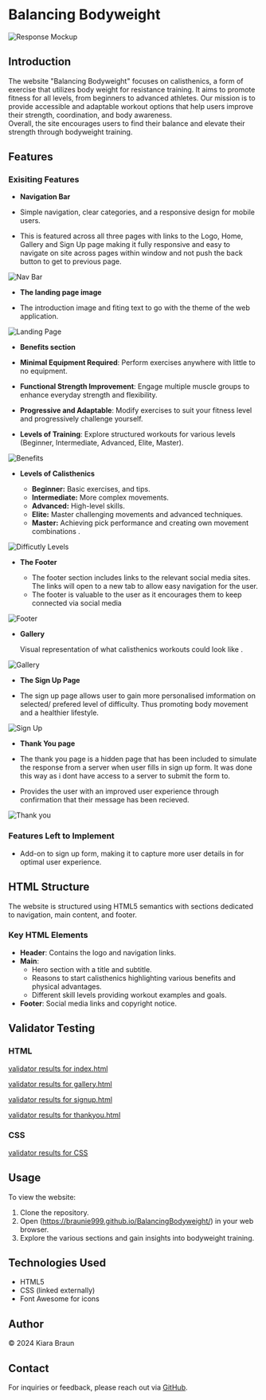 # Balancing Bodyweight

![Response Mockup](./assets/docs/responsive.displays.png)

## Introduction

The website "Balancing Bodyweight" focuses on calisthenics, a form of exercise that utilizes body weight for resistance training. It aims to promote fitness for all levels, from beginners to advanced athletes. Our mission is to provide accessible and adaptable workout options that help users improve their strength, coordination, and body awareness.  
Overall, the site encourages users to find their balance and elevate their strength through bodyweight training.

## Features

### Exisiting Features

- **Navigation Bar**

- Simple navigation, clear categories, and a responsive design for mobile users.

- This is featured across all three pages with links to the Logo, Home, Gallery and Sign Up page making it fully responsive and easy to navigate on site across pages within window and not push the back button to get to previous page.

![Nav Bar](./assets/docs/header.nav-bar.png)

- **The landing page image**

- The introduction image and fiting text to go with the theme of the web application.

![Landing Page](./assets/docs/landing.page.png)

- **Benefits section**

- **Minimal Equipment Required**: Perform exercises anywhere with little to no equipment.
- **Functional Strength Improvement**: Engage multiple muscle groups to enhance everyday strength and flexibility.
- **Progressive and Adaptable**: Modify exercises to suit your fitness level and progressively challenge yourself.
- **Levels of Training**: Explore structured workouts for various levels (Beginner, Intermediate, Advanced, Elite, Master).

![Benefits](./assets/docs/benefits.png)

- **Levels of Calisthenics**

  - **Beginner:** Basic exercises, and tips.
  - **Intermediate:** More complex movements.
  - **Advanced:** High-level skills.
  - **Elite:** Master challenging movements and advanced techniques.
  - **Master:** Achieving pick performance and creating own movement combinations .

![Difficutly Levels](./assets/docs/difficulty.png)

- **The Footer**

  - The footer section includes links to the relevant social media sites. The links will open to a new tab to allow easy navigation for the user.
  - The footer is valuable to the user as it encourages them to keep connected via social media

![Footer](./assets/docs/footer.png)

- **Gallery**

  Visual representation of what calisthenics workouts could look like .

![Gallery](./assets/docs/gallery.page.png)

- **The Sign Up Page**

- The sign up page allows user to gain more personalised imformation on selected/ prefered level of difficulty. Thus promoting body movement and a healthier lifestyle.

![Sign Up](./assets/docs/sign-up.html.png)

- **Thank You page**

- The thank you page is a hidden page that has been included to simulate the response from a server when user fills in sign up form. It was done this way as i dont have access to a server to submit the form to.
- Provides the user with an improved user experience through confirmation that their message has been recieved.

![Thank you](./assets/docs/thank-you.html.png)

### Features Left to Implement

- Add-on to sign up form, making it to capture more user details in for optimal user experience.

## HTML Structure

The website is structured using HTML5 semantics with sections dedicated to navigation, main content, and footer.

### Key HTML Elements

- **Header**: Contains the logo and navigation links.
- **Main**:
  - Hero section with a title and subtitle.
  - Reasons to start calisthenics highlighting various benefits and physical advantages.
  - Different skill levels providing workout examples and goals.
- **Footer**: Social media links and copyright notice.

## Validator Testing

### HTML

[validator results for index.html](https://validator.w3.org/nu/?doc=https%3A%2F%2Fbraunie999.github.io%2FBalancingBodyweight%2F)

[validator results for gallery.html](https://validator.w3.org/nu/?doc=https%3A%2F%2Fbraunie999.github.io%2FBalancingBodyweight%2Fgallery.html)

[validator results for signup.html](https://validator.w3.org/nu/?doc=https%3A%2F%2Fbraunie999.github.io%2FBalancingBodyweight%2Fsignup.html)

[validator results for thankyou.html](https://validator.w3.org/nu/?doc=https%3A%2F%2Fbraunie999.github.io%2FBalancingBodyweight%2Fthankyou.html)

### CSS

[validator results for CSS ](https://jigsaw.w3.org/css-validator/validator?uri=https%3A%2F%2Fbraunie999.github.io%2FBalancingBodyweight%2F&profile=css3svg&usermedium=all&warning=1&vextwarning=&lang=en)


## Usage

To view the website:

1. Clone the repository.
2. Open (<https://braunie999.github.io/BalancingBodyweight/>) in your web browser.
3. Explore the various sections and gain insights into bodyweight training.

## Technologies Used

- HTML5
- CSS (linked externally)
- Font Awesome for icons

## Author

© 2024 Kiara Braun

## Contact

For inquiries or feedback, please reach out via [GitHub](https://github.com/braunie999).
